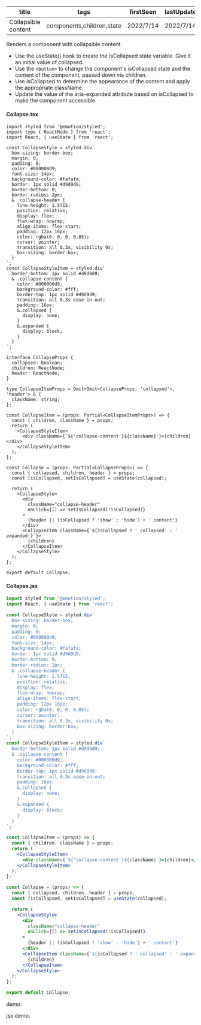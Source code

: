 | title               | tags                      | firstSeen | lastUpdated |
| ------------------- | ------------------------- | --------- | ----------- |
| Collapsible content | components,children,state | 2022/7/14 | 2022/7/14   |

Renders a component with collapsible content.

- Use the useState() hook to create the isCollapsed state variable. Give it an initial value of collapsed.
- Use the `<button>` to change the component's isCollapsed state and the content of the component, passed down via children.
- Use isCollapsed to determine the appearance of the content and apply the appropriate className.
- Update the value of the aria-expanded attribute based on isCollapsed to make the component accessible.

#### Collapse.tsx

```tsx | pure
import styled from '@emotion/styled';
import type { ReactNode } from 'react';
import React, { useState } from 'react';

const CollapseStyle = styled.div`
  box-sizing: border-box;
  margin: 0;
  padding: 0;
  color: #000000d9;
  font-size: 14px;
  background-color: #fafafa;
  border: 1px solid #d9d9d9;
  border-bottom: 0;
  border-radius: 2px;
  & .collapse-header {
    line-height: 1.5715;
    position: relative;
    display: flex;
    flex-wrap: nowrap;
    align-items: flex-start;
    padding: 12px 16px;
    color: rgba(0, 0, 0, 0.85);
    cursor: pointer;
    transition: all 0.3s, visibility 0s;
    box-sizing: border-box;
  }
`;
const CollapseStyleItem = styled.div`
  border-bottom: 1px solid #d9d9d9;
  & .collapse-content {
    color: #000000d9;
    background-color: #fff;
    border-top: 1px solid #d9d9d9;
    transition: all 0.3s ease-in-out;
    padding: 16px;
    &.collapsed {
      display: none;
    }
    &.expanded {
      display: block;
    }
  }
`;

interface CollapseProps {
  collapsed: boolean;
  children: ReactNode;
  header: ReactNode;
}

type CollapseItemProps = Omit<Omit<CollapseProps, 'collapsed'>, 'header'> & {
  className: string;
};

const CollapseItem = (props: Partial<CollapseItemProps>) => {
  const { children, className } = props;
  return (
    <CollapseStyleItem>
      <div className={`${'collapse-content'}${className}`}>{children}</div>
    </CollapseStyleItem>
  );
};

const Collapse = (props: Partial<CollapseProps>) => {
  const { collapsed, children, header } = props;
  const [isCollapsed, setIsCollapsed] = useState(collapsed);

  return (
    <CollapseStyle>
      <div
        className="collapse-header"
        onClick={() => setIsCollapsed(!isCollapsed)}
      >
        {header || (isCollapsed ? 'show' : 'hide') + ' content'}
      </div>
      <CollapseItem className={`${isCollapsed ? ' collapsed' : ' expanded'}`}>
        {children}
      </CollapseItem>
    </CollapseStyle>
  );
};

export default Collapse;
```

#### Collapse.jsx

```jsx | pure
import styled from '@emotion/styled';
import React, { useState } from 'react';

const CollapseStyle = styled.div`
  box-sizing: border-box;
  margin: 0;
  padding: 0;
  color: #000000d9;
  font-size: 14px;
  background-color: #fafafa;
  border: 1px solid #d9d9d9;
  border-bottom: 0;
  border-radius: 2px;
  & .collapse-header {
    line-height: 1.5715;
    position: relative;
    display: flex;
    flex-wrap: nowrap;
    align-items: flex-start;
    padding: 12px 16px;
    color: rgba(0, 0, 0, 0.85);
    cursor: pointer;
    transition: all 0.3s, visibility 0s;
    box-sizing: border-box;
  }
`;
const CollapseStyleItem = styled.div`
  border-bottom: 1px solid #d9d9d9;
  & .collapse-content {
    color: #000000d9;
    background-color: #fff;
    border-top: 1px solid #d9d9d9;
    transition: all 0.3s ease-in-out;
    padding: 16px;
    &.collapsed {
      display: none;
    }
    &.expanded {
      display: block;
    }
  }
`;

const CollapseItem = (props) => {
  const { children, className } = props;
  return (
    <CollapseStyleItem>
      <div className={`${'collapse-content'}${className}`}>{children}</div>
    </CollapseStyleItem>
  );
};

const Collapse = (props) => {
  const { collapsed, children, header } = props;
  const [isCollapsed, setIsCollapsed] = useState(collapsed);

  return (
    <CollapseStyle>
      <div
        className="collapse-header"
        onClick={() => setIsCollapsed(!isCollapsed)}
      >
        {header || (isCollapsed ? 'show' : 'hide') + ' content'}
      </div>
      <CollapseItem className={`${isCollapsed ? ' collapsed' : ' expanded'}`}>
        {children}
      </CollapseItem>
    </CollapseStyle>
  );
};

export default Collapse;
```

demo:

<code src="./Demo.tsx"></code>

jsx demo:

<code src="./jsx/Demo.jsx"></code>
